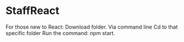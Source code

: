 # StaffReact

For those new to React:
Download folder. 
Via command line Cd to that specific folder
Run the command: npm start.

